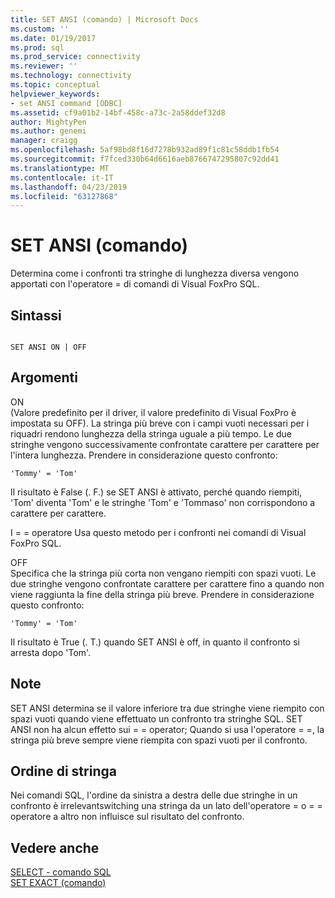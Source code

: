 ```yaml
---
title: SET ANSI (comando) | Microsoft Docs
ms.custom: ''
ms.date: 01/19/2017
ms.prod: sql
ms.prod_service: connectivity
ms.reviewer: ''
ms.technology: connectivity
ms.topic: conceptual
helpviewer_keywords:
- set ANSI command [ODBC]
ms.assetid: cf9a01b2-14bf-458c-a73c-2a58ddef32d8
author: MightyPen
ms.author: genemi
manager: craigg
ms.openlocfilehash: 5af98bd8f16d7278b932ad89f1c81c58ddb1fb54
ms.sourcegitcommit: f7fced330b64d6616aeb8766747295807c92dd41
ms.translationtype: MT
ms.contentlocale: it-IT
ms.lasthandoff: 04/23/2019
ms.locfileid: "63127868"
---
```

# <a name="set-ansi-command"></a>SET ANSI (comando)
Determina come i confronti tra stringhe di lunghezza diversa vengono apportati con l'operatore = di comandi di Visual FoxPro SQL.  
  
## <a name="syntax"></a>Sintassi  
  
```  
  
SET ANSI ON | OFF  
```  
  
## <a name="arguments"></a>Argomenti  
 ON  
 (Valore predefinito per il driver, il valore predefinito di Visual FoxPro è impostata su OFF). La stringa più breve con i campi vuoti necessari per i riquadri rendono lunghezza della stringa uguale a più tempo. Le due stringhe vengono successivamente confrontate carattere per carattere per l'intera lunghezza. Prendere in considerazione questo confronto:  
  
```  
'Tommy' = 'Tom'  
```  
  
 Il risultato è False (. F.) se SET ANSI è attivato, perché quando riempiti, 'Tom' diventa 'Tom' e le stringhe 'Tom' e 'Tommaso' non corrispondono a carattere per carattere.  
  
 I = = operatore Usa questo metodo per i confronti nei comandi di Visual FoxPro SQL.  
  
 OFF  
 Specifica che la stringa più corta non vengano riempiti con spazi vuoti. Le due stringhe vengono confrontate carattere per carattere fino a quando non viene raggiunta la fine della stringa più breve. Prendere in considerazione questo confronto:  
  
```  
'Tommy' = 'Tom'  
```  
  
 Il risultato è True (. T.) quando SET ANSI è off, in quanto il confronto si arresta dopo 'Tom'.  
  
## <a name="remarks"></a>Note  
 SET ANSI determina se il valore inferiore tra due stringhe viene riempito con spazi vuoti quando viene effettuato un confronto tra stringhe SQL. SET ANSI non ha alcun effetto sui = = operator; Quando si usa l'operatore = =, la stringa più breve sempre viene riempita con spazi vuoti per il confronto.  
  
## <a name="string-order"></a>Ordine di stringa  
 Nei comandi SQL, l'ordine da sinistra a destra delle due stringhe in un confronto è irrelevantswitching una stringa da un lato dell'operatore = o = = operatore a altro non influisce sul risultato del confronto.  
  
## <a name="see-also"></a>Vedere anche  
 [SELECT - comando SQL](../../odbc/microsoft/select-sql-command.md)   
 [SET EXACT (comando)](../../odbc/microsoft/set-exact-command.md)
